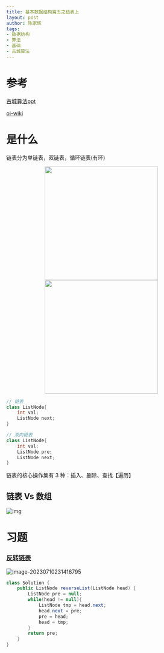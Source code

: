 ```yaml
---
title: 基本数据结构篇五之链表上
layout: post
author: 陈家辉
tags:
- 数据结构
- 算法
- 基础
- 古城算法
---
```


# 参考

[古城算法ppt](https://docs.google.com/presentation/d/1NEUhn6F96Jn0kS36BpDhXLHGKQL9IQy6HQYzQvFj7zo/edit#slide=id.p)

[oi-wiki](https://oi-wiki.org/ds/linked-list/)

# 是什么

链表分为单链表，双链表，循环链表(有环)

<center class="half">    <img src="https://oi-wiki.org/ds/images/list.svg" width="300"/>    <img src="https://oi-wiki.org/ds/images/double-list.svg" width="300"/> </center>

```java
// 链表
class ListNode{
    int val;
    ListNode next;
}

// 双向链表
class ListNode{
  	int val;
  	ListNode pre;
  	ListNode next;
}
```

链表的核心操作集有 3 种：插入、删除、查找【遍历】

## 链表 Vs 数组

![img](https://lh5.googleusercontent.com/uhFefaAF7IXztf19_quGClixirNEG1_zNaLSCUG1vdVlTf4INh_k-7sisI9QuC91min_1rFfgnczyC7n09vW9ZLNAoXHVFS6QlVtRQgDzR7CX3JzB-ybOibdyXOrV1AAN8GXJx9XDQt2G5O0DrwRGkib=s2048)

# 习题

### [反转链表](https://leetcode.cn/problems/reverse-linked-list/)

![image-20230710231416795](https://cdn.jsdelivr.net/gh/Chenjiahui0/picture@main/202307102314835.png)

```java
class Solution {
    public ListNode reverseList(ListNode head) {
        ListNode pre = null;
        while(head != null){
            ListNode tmp = head.next;
            head.next = pre;
            pre = head;
            head = tmp;
        }
        return pre;
    }
}
```

